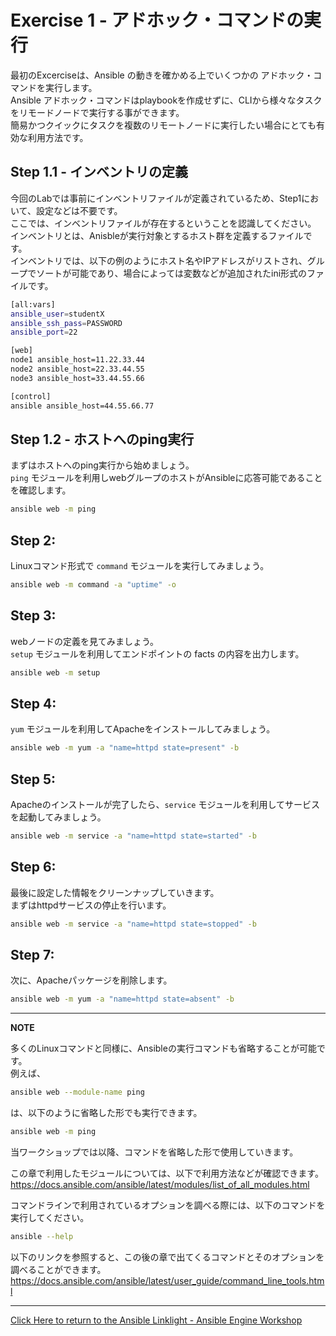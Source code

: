 # Exercise 1 - アドホック・コマンドの実行

最初のExcerciseは、Ansible の動きを確かめる上でいくつかの アドホック・コマンドを実行します。  
Ansible アドホック・コマンドはplaybookを作成せずに、CLIから様々なタスクをリモードノードで実行する事ができます。  
簡易かつクイックにタスクを複数のリモートノードに実行したい場合にとても有効な利用方法です。

## Step 1.1 - インベントリの定義

今回のLabでは事前にインベントリファイルが定義されているため、Step1において、設定などは不要です。  
ここでは、インベントリファイルが存在するということを認識してください。  
インベントリとは、Anisbleが実行対象とするホスト群を定義するファイルです。  
インベントリでは、以下の例のようにホスト名やIPアドレスがリストされ、グループでソートが可能であり、場合によっては変数などが追加されたini形式のファイルです。

```bash
[all:vars]
ansible_user=studentX
ansible_ssh_pass=PASSWORD
ansible_port=22

[web]
node1 ansible_host=11.22.33.44
node2 ansible_host=22.33.44.55
node3 ansible_host=33.44.55.66

[control]
ansible ansible_host=44.55.66.77
```

## Step 1.2 - ホストへのping実行

まずはホストへのping実行から始めましょう。  
`ping` モジュールを利用しwebグループのホストがAnsibleに応答可能であることを確認します。

```bash
ansible web -m ping
```

## Step 2:

Linuxコマンド形式で `command` モジュールを実行してみましょう。

```bash
ansible web -m command -a "uptime" -o
```

## Step 3:

webノードの定義を見てみましょう。  
`setup` モジュールを利用してエンドポイントの facts の内容を出力します。

```bash
ansible web -m setup
```

## Step 4:

`yum` モジュールを利用してApacheをインストールしてみましょう。

```bash
ansible web -m yum -a "name=httpd state=present" -b
```

## Step 5:

Apacheのインストールが完了したら、`service` モジュールを利用してサービスを起動してみましょう。

```bash
ansible web -m service -a "name=httpd state=started" -b
```

## Step 6:

最後に設定した情報をクリーンナップしていきます。  
まずはhttpdサービスの停止を行います。

```bash
ansible web -m service -a "name=httpd state=stopped" -b
```

## Step 7:

次に、Apacheパッケージを削除します。

```bash
ansible web -m yum -a "name=httpd state=absent" -b
```


---
**NOTE**

多くのLinuxコマンドと同様に、Ansibleの実行コマンドも省略することが可能です。  
例えば、

```bash
ansible web --module-name ping
```

は、以下のように省略した形でも実行できます。

```bash
ansible web -m ping
```

当ワークショップでは以降、コマンドを省略した形で使用していきます。

この章で利用したモジュールについては、以下で利用方法などが確認できます。
https://docs.ansible.com/ansible/latest/modules/list_of_all_modules.html

コマンドラインで利用されているオプションを調べる際には、以下のコマンドを実行してください。
```bash
ansible --help
```
以下のリンクを参照すると、この後の章で出てくるコマンドとそのオプションを調べることができます。
https://docs.ansible.com/ansible/latest/user_guide/command_line_tools.html

---

[Click Here to return to the Ansible Linklight - Ansible Engine Workshop](../README.ja.md)
